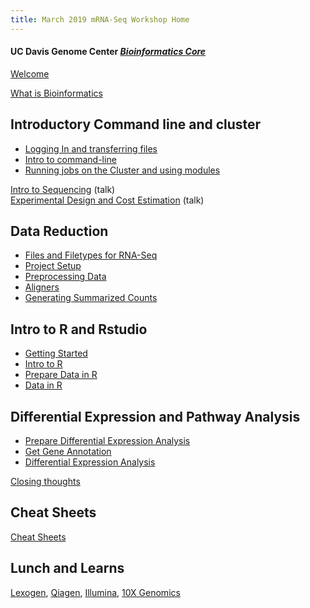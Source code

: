 ```yaml
---
title: March 2019 mRNA-Seq Workshop Home
---
```


#### UC Davis Genome Center [*Bioinformatics Core*](http://bioinformatics.ucdavis.edu/)

[Welcome](welcome.md)

[What is Bioinformatics](pdfs/Genomics_a_perspective_March2019.pdf)

## Introductory Command line and cluster
* [Logging In and transferring files](cli/logging-in.md)
* [Intro to command-line](cli/command-line-intro.md)
* [Running jobs on the Cluster and using modules](cli/cluster.md)


[Intro to Sequencing](pdfs/erics_talk.pdf) (talk)  
[Experimental Design and Cost Estimation](pdfs/ExperimentalDesign.pdf) (talk)


## Data Reduction
* [Files and Filetypes for RNA-Seq](data_reduction/filetypes.md)
* [Project Setup](data_reduction/project_setup.md)
* [Preprocessing Data](data_reduction/preproc_htstream.md)
* [Aligners](data_reduction/alignment.md)
* [Generating Summarized Counts](data_reduction/counts.md)

## Intro to R and Rstudio
* [Getting Started](intro2R/RStudio.md)
* [Intro to R](intro2R/Intro2R.md)
* [Prepare Data in R](intro2R/data_in_R_prepare.md)
* [Data in R](intro2R/orig_data_in_R.md)

## Differential Expression and Pathway Analysis
* [Prepare Differential Expression Analysis](differential_expression/de_analysis_prepare.md)
* [Get Gene Annotation](differential_expression/annotation.md)
* [Differential Expression Analysis](differential_expression/orig_DE_Analysis.md)

<!--

* [DE Analysis: counts to lists of DE genes](thursday/DE.html)
  * [The R Markdown file](thursday/DE.Rmd)
* [Gene Ontology and KEGG Pathway Enrichment Analyses](friday/enrichment.html)
  * [The R Markdown file](friday/enrichment.Rmd)
* [Generating figures](friday/script_plots.md)
  * [The R Markdown file](friday/script_plots.Rmd)
  * [I5_v_C_time6.txt](friday/I5_v_C_time6.txt)
  * [I5_v_C_time6_KEGG.txt](friday/I5_v_C_time6_KEGG.txt)
  * [metafile](friday/metafile.txt)
  * [all_counts.txt](friday/all_counts.txt)
  * [all files for plots](friday/files_for_plots.zip)
-->

[Closing thoughts](closing.md)


## Cheat Sheets
[Cheat Sheets](cheatSheetIndex.md)

## Lunch and Learns
[Lexogen](https://www.lexogen.com/), [Qiagen](https://www.qiagen.com/us/), [Illumina](https://www.illumina.com/), [10X Genomics](https://www.10xgenomics.com/)
